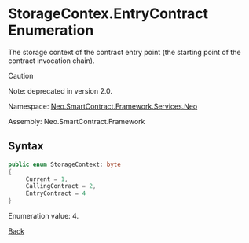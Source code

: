# StorageContex.EntryContract Enumeration

The storage context of the contract entry point (the starting point of the contract invocation chain).

> [!Caution]
> Note: deprecated in version 2.0.

Namespace: [Neo.SmartContract.Framework.Services.Neo](../../neo.md)

Assembly: Neo.SmartContract.Framework

## Syntax

```c#
public enum StorageContext: byte
{
     Current = 1,
     CallingContract = 2,
     EntryContract = 4
}
```

Enumeration value: 4.



[Back](../StorageContex.md)
